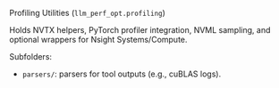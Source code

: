 Profiling Utilities (`llm_perf_opt.profiling`)

Holds NVTX helpers, PyTorch profiler integration, NVML sampling, and optional
wrappers for Nsight Systems/Compute.

Subfolders:
- `parsers/`: parsers for tool outputs (e.g., cuBLAS logs).

